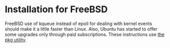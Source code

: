 # Installation for FreeBSD

FreeBSD use of kqueue instead of epoll for dealing with kernel events should make it a little faster than Linux.
Also, Ubuntu has started to offer some upgrades only through paid subscriptions.
These instructions use [the pkg utility](https://docs.freebsd.org/en/books/handbook/ports/#pkgng-intro). 
